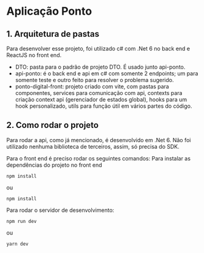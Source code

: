 # Aplicação Ponto

## 1. Arquitetura de pastas

Para desenvolver esse projeto, foi utilizado c# com .Net 6 no back end e ReactJS no front end.

- DTO: pasta para o padrão de projeto DTO. É usado junto api-ponto.
- api-ponto: é o back end e api em c# com somente 2 endpoints; um para somente teste e outro feito para resolver o problema sugerido.
- ponto-digital-front: projeto criado com vite, com pastas para componentes, services para comunicação com api, contexts para criação context api (gerenciador de estados global), hooks para um hook personalizado, utils para função útil em vários partes do código.

## 2. Como rodar o projeto
Para rodar a api, como já mencionado, é desenvolvido em .Net 6. Não foi utilizado nenhuma biblioteca de terceiros, assim, só precisa do SDK.

Para o front end é preciso rodar os seguintes comandos:
Para instalar as dependências do projeto no front end
```
npm install
```
ou
```
npm install
```
Para rodar o servidor de desenvolvimento:
```
npm run dev
```
ou
```
yarn dev
```

